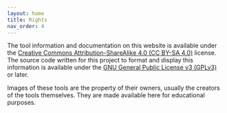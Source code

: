 ```yaml
---
layout: home
title: Rights
nav_order: 4
---
```


The tool information and documentation on this website is available under the [Creative Commons Attribution-ShareAlike 4.0 (CC BY-SA 4.0)](https://creativecommons.org/licenses/by-sa/4.0/) license.
The source code written for this project to format and display this information is available under the [GNU General Public License v3 (GPLv3)](https://www.gnu.org/licenses/gpl-3.0.txt) or later.

Images of these tools are the property of their owners, usually the creators of the tools themselves. They are made available here for educational purposes.
